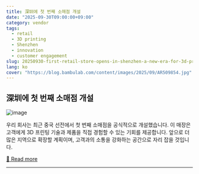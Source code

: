 ```yaml
---
title: 深圳에 첫 번째 소매점 개설
date: "2025-09-30T09:00:00+09:00"
category: vendor
tags:
  - retail
  - 3D printing
  - Shenzhen
  - innovation
  - customer engagement
slug: 20250930-first-retail-store-opens-in-shenzhen-a-new-era-for-3d-printing
lang: ko
cover: "https://blog.bambulab.com/content/images/2025/09/AR509854.jpg"
---
```


## 深圳에 첫 번째 소매점 개설
![image](https://blog.bambulab.com/content/images/2025/09/AR509854.jpg)

우리 회사는 최근 중국 선전에서 첫 번째 소매점을 공식적으로 개설했습니다. 이 매장은 고객에게 3D 프린팅 기술과 제품을 직접 경험할 수 있는 기회를 제공합니다. 앞으로 더 많은 지역으로 확장할 계획이며, 고객과의 소통을 강화하는 공간으로 자리 잡을 것입니다.

[🔗 Read more](https://blog.bambulab.com/we-opened-our-first-retail-store-in-shenzhen/)

---